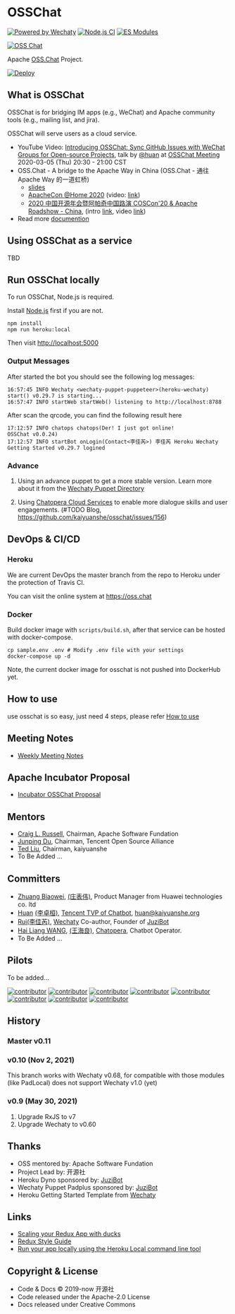 # OSSChat

[![Powered by Wechaty](https://img.shields.io/badge/Powered%20By-Wechaty-brightgreen.svg)](https://github.com/wechaty/wechaty)
[![Node.js CI](https://github.com/kaiyuanshe/osschat/workflows/Node.js%20CI/badge.svg)](https://github.com/kaiyuanshe/osschat/actions?query=workflow%3A%22Node.js+CI%22)
[![ES Modules](https://img.shields.io/badge/ES-Modules-brightgreen)](https://github.com/Chatie/tsconfig/issues/16)

[![OSS Chat](docs/images/osschat.svg)](https://oss.chat)

Apache [OSS.Chat](https://oss.chat) Project.

[![Deploy](https://www.herokucdn.com/deploy/button.svg)](https://heroku.com/deploy)

## What is OSSChat

OSSChat is for bridging IM apps (e.g., WeChat) and Apache community tools (e.g., mailing list, and jira).

OSSChat will serve users as a cloud service.

- YouTube Video: [Introducing OSSChat: Sync GitHub Issues with WeChat Groups for Open-source Projects](https://youtu.be/HNksCmm_pvY), talk by [@huan](https://github.com/huan) at [OSSChat Meeting](https://shimo.im/docs/wGHydDxvWGjWKgDK) 2020-03-05 (Thu) 20:30 - 21:00 CST
- OSS.Chat - A bridge to the Apache Way in China (OSS.Chat - 通往 Apache Way 的一道虹桥)
  - [slides](https://docs.google.com/presentation/d/1ws1loxT0JVzNkZO_7G5Xx8T3mDvAmh8PCZ-sAs9rfqM)
  - [ApacheCon @Home 2020](https://apachecon.com/acah2020/) (video: [link](https://www.youtube.com/watch?v=KWS4V86heh0))
  - [2020 中国开源年会暨阿帕奇中国路演 COSCon'20 & Apache Roadshow - China](http://coscon.kaiyuanshe.cn/), (intro [link](https://coscon.kaiyuanshe.cn/#activity/agenda?pid=135), video [link](http://coscon.kaiyuanshe.cn/#activity/agenda?pid=135))
- Read more [documention](https://osschat.readthedocs.io/en/latest/)

## Using OSSChat as a service

TBD

## Run OSSChat locally

To run OSSChat, Node.js is required.

Install [Node.js](https://nodejs.org) first if you are not.

```shell
npm install
npm run heroku:local
```

Then visit <http://localhost:5000>

### Output Messages

After started the bot you should see the following log messages:

```shell
16:57:45 INFO Wechaty <wechaty-puppet-puppeteer>(heroku-wechaty) start() v0.29.7 is starting...
16:57:47 INFO startWeb startWeb() listening to http://localhost:8788
```

After scan the qrcode, you can find the following result here

```shell
17:12:57 INFO chatops chatops(Der! I just got online!
OSSChat v0.0.24)
17:12:57 INFO startBot onLogin(Contact<李佳芮>) 李佳芮 Heroku Wechaty Getting Started v0.29.7 logined
```

### Advance

1. Using an advance puppet to get a more stable version. Learn more about it from the [Wechaty Puppet Directory](https://github.com/wechaty/wechaty-puppet/wiki/Directory)

2. Using [Chatopera Cloud Services](https://docs.chatopera.com/) to enable more dialogue skills and user engagements. (#TODO Blog, https://github.com/kaiyuanshe/osschat/issues/156)


## DevOps & CI/CD

### Heroku
We are current DevOps the master branch from the repo to Heroku under the protection of Travis CI.

You can visit the online system at <https://oss.chat>

### Docker
Build docker image with `scripts/build.sh`, after that service can be hosted with docker-compose.

```
cp sample.env .env # Modify .env file with your settings
docker-compose up -d
```

Note, the current docker image for osschat is not pushed into DockerHub yet.

## How to use

use osschat is so easy, just need 4 steps, please refer [How to use](https://github.com/kaiyuanshe/osschat/blob/master/docs/pages/how-to-use.md)

## Meeting Notes

- [Weekly Meeting Notes](https://shimo.im/docs/wGHydDxvWGjWKgDK)

## Apache Incubator Proposal

- [Incubator OSSChat Proposal](https://cwiki.apache.org/confluence/display/INCUBATOR/OSSBotProposal)

## Mentors

- [Craig L. Russell](https://github.com/clr-apache), Chairman, Apache Software Fundation
- [Junping Du](https://github.com/JunpingDu), Chairman, Tencent Open Source Alliance
- [Ted Liu](https://github.com/tedliu1), Chairman, kaiyuanshe
- To Be Added ...

## Committers

- [Zhuang Biaowei](https://github.com/zhuangbiaowei), [(庄表伟)](http://www.zhuangbiaowei.com/blog/), Product Manager from Huawei technologies co. ltd
- [Huan](https://github.com/huan) [(李卓桓)](http://linkedin.com/in/zixia), [Tencent TVP of Chatbot](https://cloud.tencent.com/tvp/138), <huan@kaiyuanshe.org>
- [Rui](https://github.com/lijiarui)[(李佳芮)](https://lijiarui.github.io), [Wechaty](https://github.com/wechaty/wechaty) Co-author, Founder of [JuziBot](https://www.botorange.com/)
- [Hai Liang WANG](https://github.com/hailiang-wang), [(王海良)](https://www.linkedin.com/in/hai-liang-wang/), [Chatopera](https://docs.chatopera.com/), Chatbot Operator.
- To Be Added ...

## Pilots

To be added...

[![contributor](https://sourcerer.io/fame/huan/kaiyuanshe/osschat/images/0)](https://sourcerer.io/fame/huan/kaiyuanshe/osschat/links/0)
[![contributor](https://sourcerer.io/fame/huan/kaiyuanshe/osschat/images/1)](https://sourcerer.io/fame/huan/kaiyuanshe/osschat/links/1)
[![contributor](https://sourcerer.io/fame/huan/kaiyuanshe/osschat/images/2)](https://sourcerer.io/fame/huan/kaiyuanshe/osschat/links/2)
[![contributor](https://sourcerer.io/fame/huan/kaiyuanshe/osschat/images/3)](https://sourcerer.io/fame/huan/kaiyuanshe/osschat/links/3)
[![contributor](https://sourcerer.io/fame/huan/kaiyuanshe/osschat/images/4)](https://sourcerer.io/fame/huan/kaiyuanshe/osschat/links/4)
[![contributor](https://sourcerer.io/fame/huan/kaiyuanshe/osschat/images/5)](https://sourcerer.io/fame/huan/kaiyuanshe/osschat/links/5)
[![contributor](https://sourcerer.io/fame/huan/kaiyuanshe/osschat/images/6)](https://sourcerer.io/fame/huan/kaiyuanshe/osschat/links/6)
[![contributor](https://sourcerer.io/fame/huan/kaiyuanshe/osschat/images/7)](https://sourcerer.io/fame/huan/kaiyuanshe/osschat/links/7)

## History

### Master v0.11

### v0.10 (Nov 2, 2021)

This branch works with Wechaty v0.68, for compatible with those modules (like PadLocal) does not support Wechaty v1.0 (yet)

### v0.9 (May 30, 2021)

1. Upgrade RxJS to v7
1. Upgrade Wechaty to v0.60

## Thanks

- OSS mentored by: Apache Software Fundation
- Project Lead by: 开源社
- Heroku Dyno sponsored by: [JuziBot](https://www.juzi.bot)
- Wechaty Puppet Padplus sponsored by: [JuziBot](https://www.juzi.bot)
- Heroku Getting Started Template from [Wechaty](https://github.com/wechaty/)

## Links

- [Scaling your Redux App with ducks](https://www.freecodecamp.org/news/scaling-your-redux-app-with-ducks-6115955638be/)
- [Redux Style Guide](https://redux.js.org/style-guide/style-guide#do-not-put-non-serializable-values-in-state-or-actions)
- [Run your app locally using the Heroku Local command line tool](https://devcenter.heroku.com/articles/heroku-local)

## Copyright & License

- Code & Docs © 2019-now 开源社
- Code released under the Apache-2.0 License
- Docs released under Creative Commons

